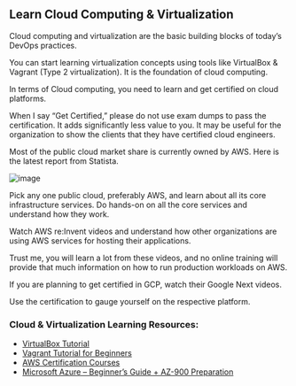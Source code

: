 ## Learn Cloud Computing & Virtualization

Cloud computing and virtualization are the basic building blocks of today’s DevOps practices.

You can start learning virtualization concepts using tools like VirtualBox & Vagrant (Type 2 virtualization). It is the foundation of cloud computing.

In terms of Cloud computing, you need to learn and get certified on cloud platforms.

When I say “Get Certified,” please do not use exam dumps to pass the certification. It adds significantly less value to you. It may be useful for the organization to show the clients that they have certified cloud engineers.

Most of the public cloud market share is currently owned by AWS. Here is the latest report from Statista.

![image](https://github.com/ben-le/DevOps_Trainings/assets/34547999/685f8f56-9476-4887-920f-340093737f9b)

Pick any one public cloud, preferably AWS, and learn about all its core infrastructure services. Do hands-on on all the core services and understand how they work.

Watch AWS re:Invent videos and understand how other organizations are using AWS services for hosting their applications.

Trust me, you will learn a lot from these videos, and no online training will provide that much information on how to run production workloads on AWS.

If you are planning to get certified in GCP, watch their Google Next videos.

Use the certification to gauge yourself on the respective platform.

### Cloud & Virtualization Learning Resources:

- [VirtualBox Tutorial]([link-to-virtualbox-tutorial](https://devopscube.com/virtual-box-tutorial/))
- [Vagrant Tutorial for Beginners](link-to-vagrant-tutorial)
- [AWS Certification Courses](link-to-aws-certification-courses)
- [Microsoft Azure – Beginner’s Guide + AZ-900 Preparation](link-to-azure-guide)

